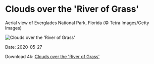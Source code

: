 # Clouds over the 'River of Grass'

Aerial view of Everglades National Park, Florida (© Tetra Images/Getty Images)

![Clouds over the 'River of Grass'](https://bing.com/th?id=OHR.EvergladesShowers_EN-US2388821919_UHD.jpg&rf=LaDigue_UHD.jpg&pid=hp&w=1024&h=576)

Date: 2020-05-27

Download 4k: [Clouds over the 'River of Grass'](https://bing.com/th?id=OHR.EvergladesShowers_EN-US2388821919_UHD.jpg&rf=LaDigue_UHD.jpg&pid=hp&w=3840&h=2160)

